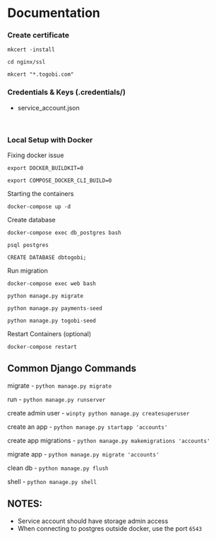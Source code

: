 # Documentation

### Create certificate
`mkcert -install`

`cd nginx/ssl`

`mkcert "*.togobi.com"`
<br/>

### Credentials & Keys (.credentials/)
* service_account.json
<br/>

### Local Setup with Docker
Fixing docker issue

`export DOCKER_BUILDKIT=0`

`export COMPOSE_DOCKER_CLI_BUILD=0`

Starting the containers

`docker-compose up -d`

Create database

`docker-compose exec db_postgres bash`

`psql postgres`

`CREATE DATABASE dbtogobi;`

Run migration

`docker-compose exec web bash`

`python manage.py migrate`

`python manage.py payments-seed`

`python manage.py togobi-seed`

Restart Containers (optional)

`docker-compose restart`
<br/>

## Common Django Commands

migrate - `python manage.py migrate`

run - `python manage.py runserver`

create admin user - `winpty python manage.py createsuperuser`

create an app - `python manage.py startapp 'accounts'`

create app migrations - `python manage.py makemigrations 'accounts'`

migrate app - `python manage.py migrate 'accounts'`

clean db - `python manage.py flush`

shell - `python manage.py shell`


## NOTES:
* Service account should have storage admin access
* When connecting to postgres outside docker, use the port `6543`